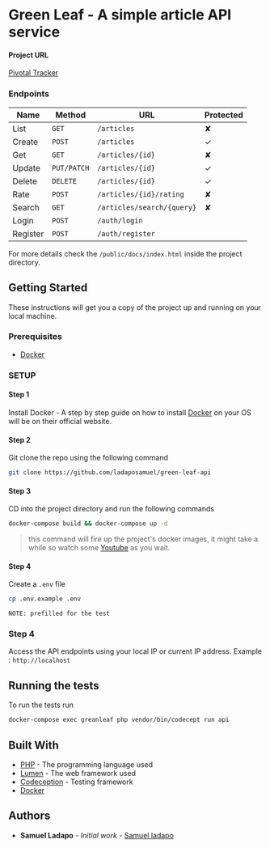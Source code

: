 # Green Leaf - A simple article API service

#### Project URL
[Pivotal Tracker](https://www.pivotaltracker.com/n/projects/2397587)


### Endpoints

| Name   | Method      | URL                     | Protected |
| ---    | ---         | ---                     | ---       |
| List   | `GET`       | `/articles`             | ✘         |
| Create | `POST`      | `/articles`             | ✓         |
| Get    | `GET`       | `/articles/{id}`        | ✘         |
| Update | `PUT/PATCH` | `/articles/{id}`        | ✓         |
| Delete | `DELETE`    | `/articles/{id}`        | ✓         |
| Rate   | `POST`      | `/articles/{id}/rating` | ✘         |
| Search | `GET`        | `/articles/search/{query}`| ✘|
| Login | `POST`    | `/auth/login` | |
| Register | `POST`    | `/auth/register` | |

For more details check the `/public/docs/index.html` inside the project directory.


## Getting Started

These instructions will get you a copy of the project up and running on your local machine.

### Prerequisites

- [Docker](https://docker.com)

### SETUP

#### Step 1

Install Docker - A step by step guide on how to install [Docker](https://docker.com) on your OS will be on their official website.

#### Step 2

Git clone the repo using the following command

```bash
git clone https://github.com/ladaposamuel/green-leaf-api
```

#### Step 3

CD into the project directory and run the following commands

```bash
docker-compose build && docker-compose up -d
```
>this command will fire up the project's docker images, it might take a while so watch some [Youtube](https://youtube.com) as you wait.


#### Step 4

Create a `.env` file

```bash
cp .env.example .env
```
`NOTE: prefilled for the test`



### Step 4

Access the API endpoints using your local IP or current IP address.
Example : `http://localhost`


## Running the tests

To run the tests run

```bash
docker-compose exec greanleaf php vendor/bin/codecept run api
```


## Built With

- [PHP](https://php.org) - The programming language used
- [Lumen](https://lumen.laravel.com) - The web framework used
- [Codeception](https://codeception.com) - Testing framework
- [Docker](https://docker.com)

## Authors

- **Samuel Ladapo** - *Initial work* - [Samuel ladapo](https://github.com/ladaposamuel)
